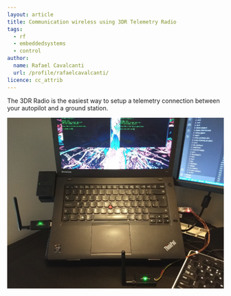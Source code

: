 ```yaml
---
layout: article
title: Communication wireless using 3DR Telemetry Radio 
tags:
  - rf
  - embeddedsystems
  - control
author:
  name: Rafael Cavalcanti
  url: /profile/rafaelcavalcanti/
licence: cc_attrib
---
```


The 3DR Radio is the easiest way to setup a telemetry connection between your autopilot and a ground station.

<img src="/images/posts/00010-A.png" />
